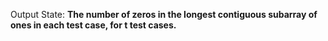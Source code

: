 Output State: **The number of zeros in the longest contiguous subarray of ones in each test case, for t test cases.**